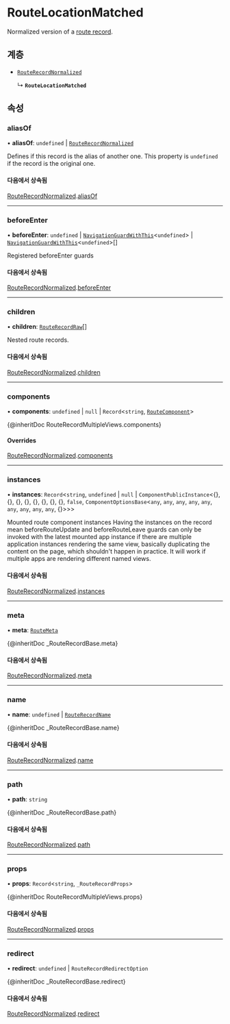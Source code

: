 # RouteLocationMatched

Normalized version of a [route record](../type-aliases/RouteRecord.md).

## 계층

- [`RouteRecordNormalized`](RouteRecordNormalized.md)

  ↳ **`RouteLocationMatched`**

## 속성

### aliasOf

• **aliasOf**: `undefined` \| [`RouteRecordNormalized`](RouteRecordNormalized.md)

Defines if this record is the alias of another one. This property is
`undefined` if the record is the original one.

#### 다음에서 상속됨

[RouteRecordNormalized](RouteRecordNormalized.md).[aliasOf](RouteRecordNormalized.md#aliasof)

___

### beforeEnter

• **beforeEnter**: `undefined` \| [`NavigationGuardWithThis`](NavigationGuardWithThis.md)<`undefined`\> \| [`NavigationGuardWithThis`](NavigationGuardWithThis.md)<`undefined`\>[]

Registered beforeEnter guards

#### 다음에서 상속됨

[RouteRecordNormalized](RouteRecordNormalized.md).[beforeEnter](RouteRecordNormalized.md#beforeenter)

___

### children

• **children**: [`RouteRecordRaw`](../type-aliases/RouteRecordRaw.md)[]

Nested route records.

#### 다음에서 상속됨

[RouteRecordNormalized](RouteRecordNormalized.md).[children](RouteRecordNormalized.md#children)

___

### components

• **components**: `undefined` \| ``null`` \| `Record`<`string`, [`RouteComponent`](../type-aliases/RouteComponent.md)\>

{@inheritDoc RouteRecordMultipleViews.components}

#### Overrides

[RouteRecordNormalized](RouteRecordNormalized.md).[components](RouteRecordNormalized.md#components)

___

### instances

• **instances**: `Record`<`string`, `undefined` \| ``null`` \| `ComponentPublicInstance`<{}, {}, {}, {}, {}, {}, {}, {}, ``false``, `ComponentOptionsBase`<`any`, `any`, `any`, `any`, `any`, `any`, `any`, `any`, `any`, {}\>\>\>

Mounted route component instances
Having the instances on the record mean beforeRouteUpdate and
beforeRouteLeave guards can only be invoked with the latest mounted app
instance if there are multiple application instances rendering the same
view, basically duplicating the content on the page, which shouldn't happen
in practice. It will work if multiple apps are rendering different named
views.

#### 다음에서 상속됨

[RouteRecordNormalized](RouteRecordNormalized.md).[instances](RouteRecordNormalized.md#instances)

___

### meta

• **meta**: [`RouteMeta`](RouteMeta.md)

{@inheritDoc _RouteRecordBase.meta}

#### 다음에서 상속됨

[RouteRecordNormalized](RouteRecordNormalized.md).[meta](RouteRecordNormalized.md#meta)

___

### name

• **name**: `undefined` \| [`RouteRecordName`](../type-aliases/RouteRecordName.md)

{@inheritDoc _RouteRecordBase.name}

#### 다음에서 상속됨

[RouteRecordNormalized](RouteRecordNormalized.md).[name](RouteRecordNormalized.md#name)

___

### path

• **path**: `string`

{@inheritDoc _RouteRecordBase.path}

#### 다음에서 상속됨

[RouteRecordNormalized](RouteRecordNormalized.md).[path](RouteRecordNormalized.md#path)

___

### props

• **props**: `Record`<`string`, `_RouteRecordProps`\>

{@inheritDoc RouteRecordMultipleViews.props}

#### 다음에서 상속됨

[RouteRecordNormalized](RouteRecordNormalized.md).[props](RouteRecordNormalized.md#props)

___

### redirect

• **redirect**: `undefined` \| `RouteRecordRedirectOption`

{@inheritDoc _RouteRecordBase.redirect}

#### 다음에서 상속됨

[RouteRecordNormalized](RouteRecordNormalized.md).[redirect](RouteRecordNormalized.md#redirect)
